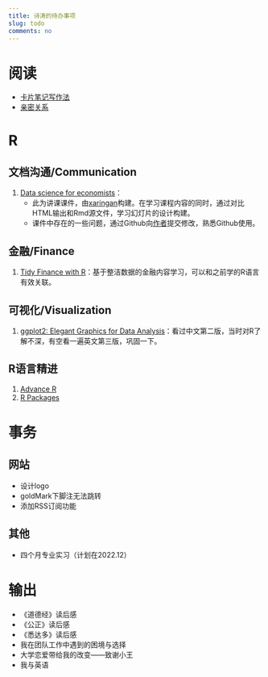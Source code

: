 ```yaml
---
title: 诗涛的待办事项
slug: todo
comments: no
---
```


# 阅读

- [卡片笔记写作法](https://book.douban.com/subject/35503571/)
- [亲密关系](https://book.douban.com/subject/26585065/)

# R

## 文档沟通/Communication

1. [Data science for economists](https://github.com/uo-ec607/lectures)：
    - 此为讲课课件，由[xaringan](https://github.com/yihui/xaringan)构建。在学习课程内容的同时，通过对比HTML输出和Rmd源文件，学习幻灯片的设计构建。
    - 课件中存在的一些问题，通过Github向[作者](https://grantmcdermott.com/)提交修改，熟悉Github使用。

## 金融/Finance

1. [Tidy Finance with R](https://www.tidy-finance.org/index.html)：基于整洁数据的金融内容学习，可以和之前学的R语言有效关联。

## 可视化/Visualization

1. [ggplot2: Elegant Graphics for Data Analysis](https://ggplot2-book.org/)：看过中文第二版，当时对R了解不深，有空看一遍英文第三版，巩固一下。

## R语言精进

1. [Advance R](https://adv-r.hadley.nz/)
1. [R Packages](https://r-pkgs.org/)

# 事务

## 网站

- 设计logo
- goldMark下脚注无法跳转
- 添加RSS订阅功能

## 其他

- 四个月专业实习（计划在2022.12）

# 输出

- 《道德经》读后感
- 《公正》读后感
- 《悉达多》读后感
- 我在团队工作中遇到的困境与选择
- 大学恋爱带给我的改变——致谢小王
- 我与英语
